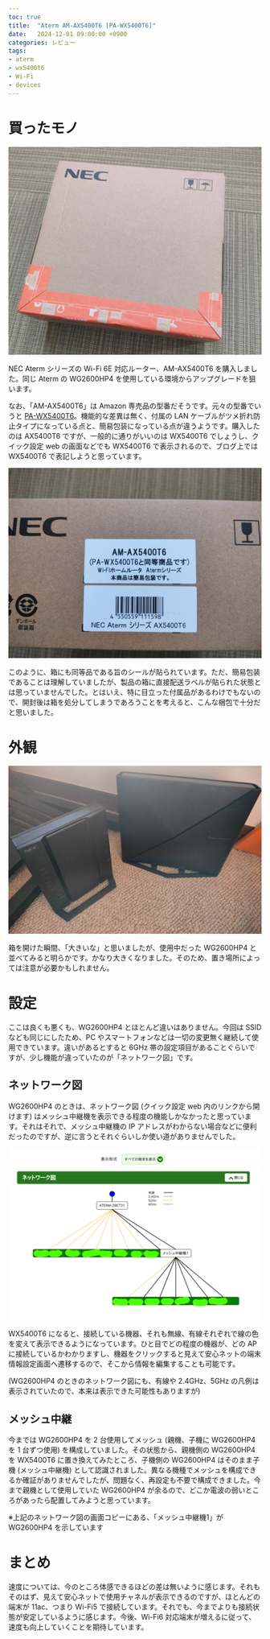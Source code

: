 ```yaml
---
toc: true
title:  "Aterm AM-AX5400T6 [PA-WX5400T6]"
date:   2024-12-01 09:00:00 +0900
categories: レビュー
tags:
- aterm
- wx5400t6
- Wi-Fi
- devices
---
```

# 買ったモノ
![package][img01]

NEC Aterm シリーズの Wi-Fi 6E 対応ルーター、AM-AX5400T6 を購入しました。同じ Aterm の WG2600HP4 を使用している環境からアップグレードを狙います。

なお、「AM-AX5400T6」は Amazon 専売品の型番だそうです。元々の型番でいうと [PA-WX5400T6][wx5400t6]。機能的な差異は無く、付属の LAN ケーブルがツメ折れ防止タイプになっている点と、簡易包装になっている点が違うようです。購入したのは AX5400T6 ですが、一般的に通りがいいのは WX5400T6 でしょうし、クイック設定 web の画面などでも WX5400T6 で表示されるので、ブログ上では WX5400T6 で表記しようと思っています。

![view][img02]

このように、箱にも同等品である旨のシールが貼られています。ただ、簡易包装であることは理解していましたが、製品の箱に直接配送ラベルが貼られた状態とは思っていませんでした。とはいえ、特に目立った付属品があるわけでもないので、開封後は箱を処分してしまうであろうことを考えると、こんな梱包で十分だと思いました。

# 外観
![view][img03]

箱を開けた瞬間、「大きいな」と思いましたが、使用中だった WG2600HP4 と並べてみると明らかです。かなり大きくなりました。そのため、置き場所によっては注意が必要かもしれません。

# 設定
ここは良くも悪くも、WG2600HP4 とほとんど違いはありません。今回は SSID なども同じにしたため、PC やスマートフォンなどは一切の変更無く継続して使用できています。違いがあるとすると 6GHz 帯の設定項目があることぐらいですが、少し機能が違っていたのが「ネットワーク図」です。

## ネットワーク図
WG2600HP4 のときは、ネットワーク図 (クイック設定 web 内のリンクから開けます) はメッシュ中継機を表示できる程度の機能しかなかったと思っています。それはそれで、メッシュ中継機の IP アドレスがわからない場合などに便利だったのですが、逆に言うとそれぐらいしか使い道がありませんでした。

![network map][img04]

WX5400T6 になると、接続している機器、それも無線、有線それぞれで線の色を変えて表示できるようになっています。ひと目でどの程度の機器が、どの AP に接続しているかわかりますし、機器をクリックすると見えて安心ネットの端末情報設定画面へ遷移するので、そこから情報を編集することも可能です。

(WG2600HP4 のときのネットワーク図にも、有線や 2.4GHz、5GHz の凡例は表示されていたので、本来は表示できた可能性もありますが)

## メッシュ中継
今までは WG2600HP4 を 2 台使用してメッシュ (親機、子機に WG2600HP4 を 1 台ずつ使用) を構成していました。その状態から、親機側の WG2600HP4 を WX5400T6 に置き換えてみたところ、子機側の WG2600HP4 はそのまま子機 (メッシュ中継機) として認識されました。異なる機種でメッシュを構成できるか確証がありませんでしたが、問題なく、再設定も不要で構成できました。今まで親機として使用していた WG2600HP4 が余るので、どこか電波の弱いところがあったら配置してみようと思っています。

※上記のネットワーク図の画面コピーにある、「メッシュ中継機1」が WG2600HP4 を示しています

# まとめ
速度については、今のところ体感できるほどの差は無いように感じます。それもそのはず、見えて安心ネットで使用チャネルが表示できるのですが、ほとんどの端末が 11ac、つまり Wi-Fi5 で接続しています。それでも、今までよりも接続状態が安定しているように感じます。今後、Wi-Fi6 対応端末が増えるに従って、速度も向上していくことを期待しています。


[wx5400t6]:https://www.aterm.jp/product/atermstation/product/warpstar/wx5400t6/

[img01]:/assets/images/2024/12/ss-20241201-01.jpg
[img02]:/assets/images/2024/12/ss-20241201-02.jpg
[img03]:/assets/images/2024/12/ss-20241201-03.jpg
[img04]:/assets/images/2024/12/ss-20241201-04.png
